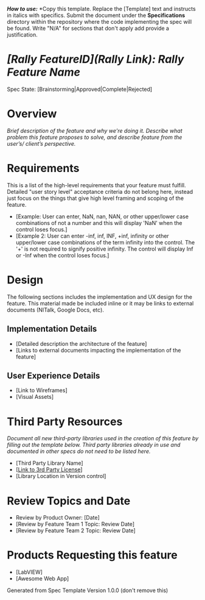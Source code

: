 __*How to use:*__
*Copy this template. Replace the [Template] text and instructs in italics with specifics. Submit the document under the __Specifications__ directory within the repository where the code implementing the spec will be found. Write "N/A" for sections that don't apply add provide a justification.
 
# *[Rally FeatureID](Rally Link): Rally Feature Name*
Spec State: [Brainstorming|Approved|Complete|Rejected]
 
# Overview
*Brief description of the feature and why we're doing it. Describe what problem this feature proposes to solve, and describe feature from the user’s/ client’s perspective.*
 
# Requirements
This is a list of the high-level requirements that your feature must fulfill. Detailed "user story level" acceptance criteria do not belong here, instead just focus on the things that give high level framing and scoping of the feature. 
- [Example: User can enter, NaN, nan, NAN, or other upper/lower case combinations of not a number and this will display 'NaN' when the control loses focus.]
- [Example 2: User can enter -inf, inf, INF, +inf, infinity or other upper/lower case combinations of the term infinity into the control. The '+' is not required to signify positive infinity. The control will display Inf or -Inf when the control loses focus.]
 
# Design
The following sections includes the implementation and UX design for the feature. This material made be included inline or it may be links to external documents (NITalk, Google Docs, etc). 

## Implementation Details
- [Detailed description the architecture of the feature]
- [Links to external documents impacting the implementation of the feature]

## User Experience Details
 - [Link to Wireframes]
 - [Visual Assets]
 
# Third Party Resources
*Document all new third-party libraries used in the creation of this feature by filling out the template below. Third party libraries already in use and documented in other specs do not need to be listed here.*
- [Third Party Library Name]
 - [[Link to 3rd Party License]()]
  - [Library Location in Version control]
 
# Review Topics and Date
- Review by Product Owner: [Date]
- [Review by Feature Team 1 Topic: Review Date]
- [Review by Feature Team 2 Topic: Review Date]

# Products Requesting this feature
- [LabVIEW]
- [Awesome Web App]
 
Generated from Spec Template Version 1.0.0 (don't remove this)